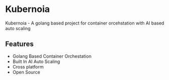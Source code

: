 
# Kubernoia

Kubernoia - A golang based project for container orcehstation with AI based auto scaling

## Features

- Golang Based Container Orchestation
- Built In AI Auto Scaling
- Cross platform
- Open Source
